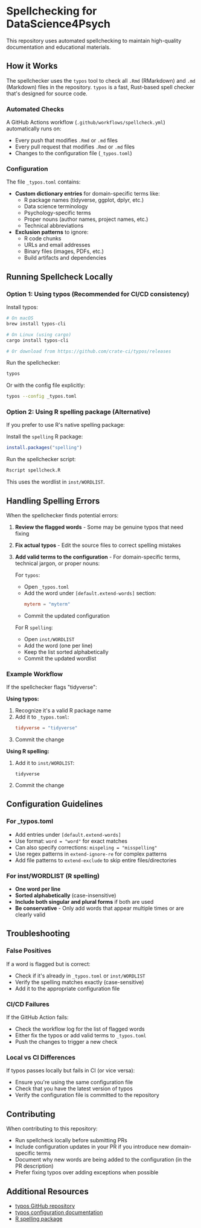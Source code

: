 # Spellchecking for DataScience4Psych

This repository uses automated spellchecking to maintain high-quality documentation and educational materials.

## How it Works

The spellchecker uses the `typos` tool to check all `.Rmd` (RMarkdown) and `.md` (Markdown) files in the repository. `typos` is a fast, Rust-based spell checker that's designed for source code.

### Automated Checks

A GitHub Actions workflow (`.github/workflows/spellcheck.yml`) automatically runs on:
- Every push that modifies `.Rmd` or `.md` files
- Every pull request that modifies `.Rmd` or `.md` files
- Changes to the configuration file (`_typos.toml`)

### Configuration

The file `_typos.toml` contains:
- **Custom dictionary entries** for domain-specific terms like:
  - R package names (tidyverse, ggplot, dplyr, etc.)
  - Data science terminology
  - Psychology-specific terms
  - Proper nouns (author names, project names, etc.)
  - Technical abbreviations
- **Exclusion patterns** to ignore:
  - R code chunks
  - URLs and email addresses
  - Binary files (images, PDFs, etc.)
  - Build artifacts and dependencies

## Running Spellcheck Locally

### Option 1: Using typos (Recommended for CI/CD consistency)

Install typos:

```bash
# On macOS
brew install typos-cli

# On Linux (using cargo)
cargo install typos-cli

# Or download from https://github.com/crate-ci/typos/releases
```

Run the spellchecker:

```bash
typos
```

Or with the config file explicitly:

```bash
typos --config _typos.toml
```

### Option 2: Using R spelling package (Alternative)

If you prefer to use R's native spelling package:

Install the `spelling` R package:

```r
install.packages("spelling")
```

Run the spellchecker script:

```bash
Rscript spellcheck.R
```

This uses the wordlist in `inst/WORDLIST`.

## Handling Spelling Errors

When the spellchecker finds potential errors:

1. **Review the flagged words** - Some may be genuine typos that need fixing
2. **Fix actual typos** - Edit the source files to correct spelling mistakes
3. **Add valid terms to the configuration** - For domain-specific terms, technical jargon, or proper nouns:
   
   For `typos`:
   - Open `_typos.toml`
   - Add the word under `[default.extend-words]` section:
     ```toml
     myterm = "myterm"
     ```
   - Commit the updated configuration
   
   For R `spelling`:
   - Open `inst/WORDLIST`
   - Add the word (one per line)
   - Keep the list sorted alphabetically
   - Commit the updated wordlist

### Example Workflow

If the spellchecker flags "tidyverse":

**Using typos:**
1. Recognize it's a valid R package name
2. Add it to `_typos.toml`:
   ```toml
   tidyverse = "tidyverse"
   ```
3. Commit the change

**Using R spelling:**
1. Add it to `inst/WORDLIST`:
   ```
   tidyverse
   ```
2. Commit the change

## Configuration Guidelines

### For _typos.toml
- Add entries under `[default.extend-words]`
- Use format: `word = "word"` for exact matches
- Can also specify corrections: `mispeling = "misspelling"`
- Use regex patterns in `extend-ignore-re` for complex patterns
- Add file patterns to `extend-exclude` to skip entire files/directories

### For inst/WORDLIST (R spelling)
- **One word per line**
- **Sorted alphabetically** (case-insensitive)
- **Include both singular and plural forms** if both are used
- **Be conservative** - Only add words that appear multiple times or are clearly valid

## Troubleshooting

### False Positives

If a word is flagged but is correct:
- Check if it's already in `_typos.toml` or `inst/WORDLIST`
- Verify the spelling matches exactly (case-sensitive)
- Add it to the appropriate configuration file

### CI/CD Failures

If the GitHub Action fails:
- Check the workflow log for the list of flagged words
- Either fix the typos or add valid terms to `_typos.toml`
- Push the changes to trigger a new check

### Local vs CI Differences

If typos passes locally but fails in CI (or vice versa):
- Ensure you're using the same configuration file
- Check that you have the latest version of typos
- Verify the configuration file is committed to the repository

## Contributing

When contributing to this repository:
- Run spellcheck locally before submitting PRs
- Include configuration updates in your PR if you introduce new domain-specific terms
- Document why new words are being added to the configuration (in the PR description)
- Prefer fixing typos over adding exceptions when possible

## Additional Resources

- [typos GitHub repository](https://github.com/crate-ci/typos)
- [typos configuration documentation](https://github.com/crate-ci/typos/blob/master/docs/reference.md)
- [R spelling package](https://cran.r-project.org/web/packages/spelling/index.html)
